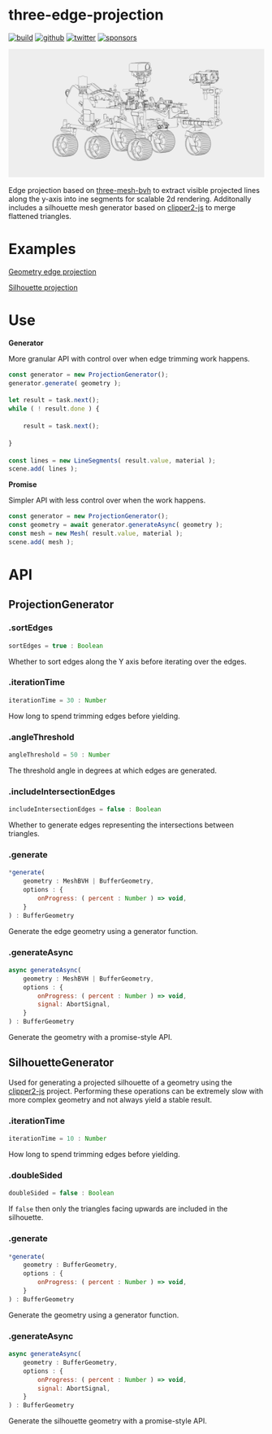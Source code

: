 # three-edge-projection


[![build](https://img.shields.io/github/actions/workflow/status/gkjohnson/three-edge-projection/node.js.yml?style=flat-square&label=build&branch=main)](https://github.com/gkjohnson/three-edge-projection/actions)
[![github](https://flat.badgen.net/badge/icon/github?icon=github&label)](https://github.com/gkjohnson/three-edge-projection/)
[![twitter](https://flat.badgen.net/badge/twitter/@garrettkjohnson/?icon&label)](https://twitter.com/garrettkjohnson)
[![sponsors](https://img.shields.io/github/sponsors/gkjohnson?style=flat-square&color=1da1f2)](https://github.com/sponsors/gkjohnson/)

![](./docs/banner.png)

Edge projection based on [three-mesh-bvh](https://github.com/gkjohnson/three-mesh-bvh/) to extract visible projected lines along the y-axis into ine segments for scalable 2d rendering. Additonally includes a silhouette mesh generator based on [clipper2-js](https://www.npmjs.com/package/clipper2-js) to merge flattened triangles.

# Examples

[Geometry edge projection](https://gkjohnson.github.io/three-edge-projection/example/bundle/edgeProjection.html)

[Silhouette projection](https://gkjohnson.github.io/three-edge-projection/example/bundle/silhouetteProjection.html)

# Use

**Generator**

More granular API with control over when edge trimming work happens.

```js
const generator = new ProjectionGenerator();
generator.generate( geometry );

let result = task.next();
while ( ! result.done ) {

	result = task.next();

}

const lines = new LineSegments( result.value, material );
scene.add( lines );
```

**Promise**

Simpler API with less control over when the work happens.

```js
const generator = new ProjectionGenerator();
const geometry = await generator.generateAsync( geometry );
const mesh = new Mesh( result.value, material );
scene.add( mesh );
```


# API

## ProjectionGenerator

### .sortEdges

```js
sortEdges = true : Boolean
```

Whether to sort edges along the Y axis before iterating over the edges.

### .iterationTime

```js
iterationTime = 30 : Number
```

How long to spend trimming edges before yielding.

### .angleThreshold

```js
angleThreshold = 50 : Number
```

The threshold angle in degrees at which edges are generated.

### .includeIntersectionEdges

```js
includeIntersectionEdges = false : Boolean
```

Whether to generate edges representing the intersections between triangles.

### .generate

```js
*generate(
	geometry : MeshBVH | BufferGeometry,
	options : {
		onProgress: ( percent : Number ) => void,
	}
) : BufferGeometry
```

Generate the edge geometry using a generator function.

### .generateAsync

```js
async generateAsync(
	geometry : MeshBVH | BufferGeometry,
	options : {
		onProgress: ( percent : Number ) => void,
		signal: AbortSignal,
	}
) : BufferGeometry
```

Generate the geometry with a promise-style API.

## SilhouetteGenerator

Used for generating a projected silhouette of a geometry using the [clipper2-js](https://www.npmjs.com/package/clipper2-js) project. Performing these operations can be extremely slow with more complex geometry and not always yield a stable result.

### .iterationTime

```js
iterationTime = 10 : Number
```

How long to spend trimming edges before yielding.

### .doubleSided

```js
doubleSided = false : Boolean
```

If `false` then only the triangles facing upwards are included in the silhouette.

### .generate

```js
*generate(
	geometry : BufferGeometry,
	options : {
		onProgress: ( percent : Number ) => void,
	}
) : BufferGeometry
```

Generate the geometry using a generator function.

### .generateAsync

```js
async generateAsync(
	geometry : BufferGeometry,
	options : {
		onProgress: ( percent : Number ) => void,
		signal: AbortSignal,
	}
) : BufferGeometry
```

Generate the silhouette geometry with a promise-style API.

